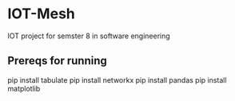 # IOT-Mesh
IOT project for semster 8 in software engineering

## Prereqs for running ##

pip install tabulate
pip install networkx
pip install pandas
pip install matplotlib
